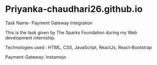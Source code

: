 # Priyanka-chaudhari26.github.io

Task Name- Payment Gateway Integration

This is the task given by The Sparks Foundation during my Web development internship.

Technologies used : HTML, CSS, JavaScript, ReactJs, React-Bootstrap

Payment-Gateway: Instamojo

